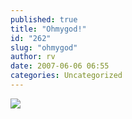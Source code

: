 ```yaml
---
published: true
title: "Ohmygod!"
id: "262"
slug: "ohmygod"
author: rv
date: 2007-06-06 06:55
categories: Uncategorized
---
```

<p class="mobile-photo"><a href="https://photos1.blogger.com/x/blogger2/2435/1927/1600/z/492576/TS2B0235-769739.jpg"><img src="https://photos1.blogger.com/x/blogger2/2435/1927/320/z/466974/TS2B0235-769739.jpg"></a></p>